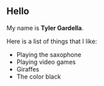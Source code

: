 ## Hello

My name is **Tyler Gardella**.

Here is a list of things that I like:

* Playing the saxophone
* Playing video games
* Giraffes
* The color black
